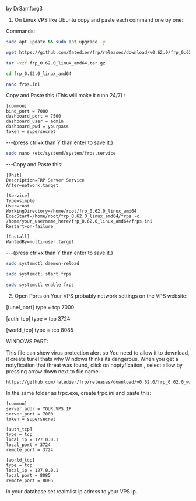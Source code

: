by Dr3amforg3


1. On Linux VPS like Ubuntu copy and paste each command one by one:

Commands:
```sh
sudo apt update && sudo apt upgrade -y
```

```sh
wget https://github.com/fatedier/frp/releases/download/v0.62.0/frp_0.62.0_linux_amd64.tar.gz
```

```sh
tar -xzf frp_0.62.0_linux_amd64.tar.gz
```

```sh
cd frp_0.62.0_linux_amd64
```

```sh
nano frps.ini
```

Copy and Paste this (This will make it runn 24/7) :

```
[common]
bind_port = 7000
dashboard_port = 7500
dashboard_user = admin
dashboard_pwd = yourpass
token = supersecret
```

---(press ctrl+x than Y than enter to save it.)

```sh
sudo nano /etc/systemd/system/frps.service
```

---Copy and Paste this:

```
[Unit]
Description=FRP Server Service
After=network.target

[Service]
Type=simple
User=root
WorkingDirectory=/home/root/frp_0.62.0_linux_amd64
ExecStart=/home/root/frp_0.62.0_linux_amd64/frps -c /home/your_username_here/frp_0.62.0_linux_amd64/frps.ini
Restart=on-failure

[Install]
WantedBy=multi-user.target
```


---(press ctrl+x than Y than enter to save it.)

```sh
sudo systemctl daemon-reload
```

```sh
sudo systemctl start frps
```

```sh
sudo systemctl enable frps
```


2. Open Ports on Your VPS probably network settings on the VPS website:

[tunel_port] 
type = tcp
7000

[auth_tcp]
type = tcp
3724

[world_tcp]
type = tcp
8085



WINDOWS PART:

This file can show virus protection alert so You need to allow it to download, 
it create tunel thats why Windows thinks its dangerous.
When you get a notyfication that threat was found, click on noptyfication , select allow by pressing arrow down next to file name.


```
https://github.com/fatedier/frp/releases/download/v0.62.0/frp_0.62.0_windows_amd64.zip
```

In the same folder as frpc.exe, create frpc.ini and paste this:

```
[common]
server_addr = YOUR.VPS.IP
server_port = 7000
token = supersecret

[auth_tcp]
type = tcp
local_ip = 127.0.0.1
local_port = 3724
remote_port = 3724

[world_tcp]
type = tcp
local_ip = 127.0.0.1
local_port = 8085
remote_port = 8085
```

in your database set realmlist ip adress to your VPS ip.
